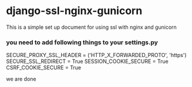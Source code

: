 # django-ssl-nginx-gunicorn


This is a simple set up document for using ssl with nginx and gunicorn


### you need to add following things to your settings.py


SECURE_PROXY_SSL_HEADER = ('HTTP_X_FORWARDED_PROTO', 'https')
SECURE_SSL_REDIRECT = True
SESSION_COOKIE_SECURE = True
CSRF_COOKIE_SECURE = True

we are done
